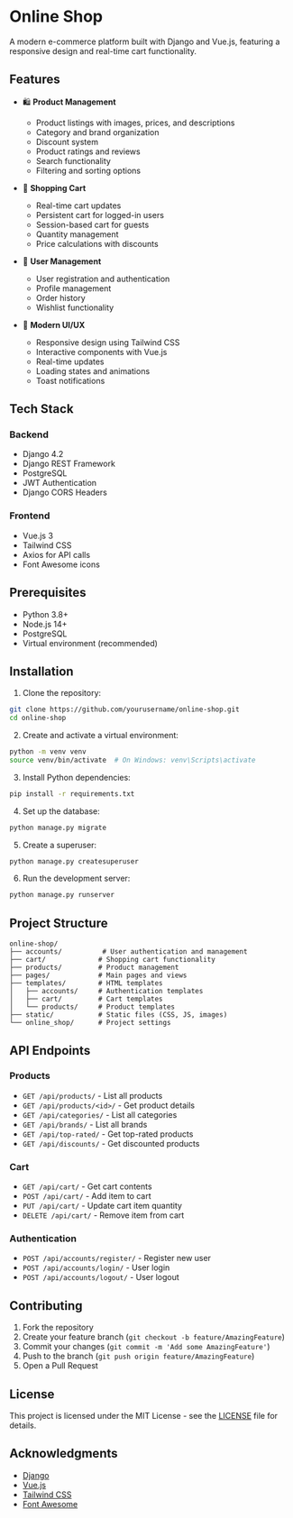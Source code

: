 # Online Shop

A modern e-commerce platform built with Django and Vue.js, featuring a responsive design and real-time cart functionality.

## Features

- 🛍️ **Product Management**
  - Product listings with images, prices, and descriptions
  - Category and brand organization
  - Discount system
  - Product ratings and reviews
  - Search functionality
  - Filtering and sorting options

- 🛒 **Shopping Cart**
  - Real-time cart updates
  - Persistent cart for logged-in users
  - Session-based cart for guests
  - Quantity management
  - Price calculations with discounts

- 👤 **User Management**
  - User registration and authentication
  - Profile management
  - Order history
  - Wishlist functionality

- 🎨 **Modern UI/UX**
  - Responsive design using Tailwind CSS
  - Interactive components with Vue.js
  - Real-time updates
  - Loading states and animations
  - Toast notifications

## Tech Stack

### Backend
- Django 4.2
- Django REST Framework
- PostgreSQL
- JWT Authentication
- Django CORS Headers

### Frontend
- Vue.js 3
- Tailwind CSS
- Axios for API calls
- Font Awesome icons

## Prerequisites

- Python 3.8+
- Node.js 14+
- PostgreSQL
- Virtual environment (recommended)

## Installation

1. Clone the repository:
```bash
git clone https://github.com/yourusername/online-shop.git
cd online-shop
```

2. Create and activate a virtual environment:
```bash
python -m venv venv
source venv/bin/activate  # On Windows: venv\Scripts\activate
```

3. Install Python dependencies:
```bash
pip install -r requirements.txt
```

4. Set up the database:
```bash
python manage.py migrate
```

5. Create a superuser:
```bash
python manage.py createsuperuser
```

6. Run the development server:
```bash
python manage.py runserver
```

## Project Structure

```
online-shop/
├── accounts/          # User authentication and management
├── cart/             # Shopping cart functionality
├── products/         # Product management
├── pages/            # Main pages and views
├── templates/        # HTML templates
│   ├── accounts/     # Authentication templates
│   ├── cart/         # Cart templates
│   └── products/     # Product templates
├── static/           # Static files (CSS, JS, images)
└── online_shop/      # Project settings
```

## API Endpoints

### Products
- `GET /api/products/` - List all products
- `GET /api/products/<id>/` - Get product details
- `GET /api/categories/` - List all categories
- `GET /api/brands/` - List all brands
- `GET /api/top-rated/` - Get top-rated products
- `GET /api/discounts/` - Get discounted products

### Cart
- `GET /api/cart/` - Get cart contents
- `POST /api/cart/` - Add item to cart
- `PUT /api/cart/` - Update cart item quantity
- `DELETE /api/cart/` - Remove item from cart

### Authentication
- `POST /api/accounts/register/` - Register new user
- `POST /api/accounts/login/` - User login
- `POST /api/accounts/logout/` - User logout

## Contributing

1. Fork the repository
2. Create your feature branch (`git checkout -b feature/AmazingFeature`)
3. Commit your changes (`git commit -m 'Add some AmazingFeature'`)
4. Push to the branch (`git push origin feature/AmazingFeature`)
5. Open a Pull Request

## License

This project is licensed under the MIT License - see the [LICENSE](LICENSE) file for details.

## Acknowledgments

- [Django](https://www.djangoproject.com/)
- [Vue.js](https://vuejs.org/)
- [Tailwind CSS](https://tailwindcss.com/)
- [Font Awesome](https://fontawesome.com/)

